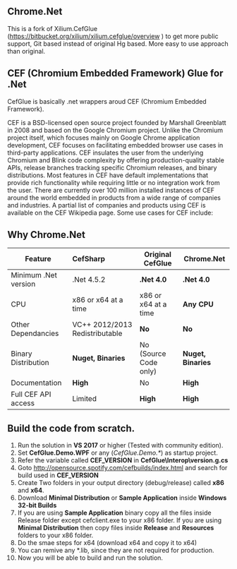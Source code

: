 ## Chrome.Net

This is a fork of Xilium.CefGlue (https://bitbucket.org/xilium/xilium.cefglue/overview ) to get more public support, Git based instead of original Hg based. More easy to use approach than original.

## CEF (Chromium Embedded Framework) Glue for .Net
CefGlue is basically .net wrappers aroud CEF (Chromium Embedded Framework).

CEF is a BSD-licensed open source project founded by Marshall Greenblatt in 2008 and based on the Google Chromium project. Unlike the Chromium project itself, which focuses mainly on Google Chrome application development, CEF focuses on facilitating embedded browser use cases in third-party applications. CEF insulates the user from the underlying Chromium and Blink code complexity by offering production-quality stable APIs, release branches tracking specific Chromium releases, and binary distributions. Most features in CEF have default implementations that provide rich functionality while requiring little or no integration work from the user. There are currently over 100 million installed instances of CEF around the world embedded in products from a wide range of companies and industries. A partial list of companies and products using CEF is available on the CEF Wikipedia page. Some use cases for CEF include:

## Why Chrome.Net

| Feature              | CefSharp          | Original CefGlue                       |Chrome.Net                             |
| -------------------- |:------------------| ---------------------------------------|---------------------------------------|
| Minimum .Net version | .Net 4.5.2        | **.Net 4.0**                           | **.Net 4.0**                          |
| CPU                  | x86 or x64 at a time          | x86 or x64 at a time       | **Any CPU**                           |
| Other Dependancies   | VC++ 2012/2013 Redistributable    | **No**                 | **No**                                |
| Binary Distribution  | **Nuget, Binaries**| No (Source Code only)                 | **Nuget, Binaries**                   |
| Documentation        | **High**          | No                                     | **High**                              |
| Full CEF API access  | Limited           | **High**                               | **High**                              |

## Build the code from scratch.

1. Run the solution in **VS 2017** or higher (Tested with community edition).
1. Set **CefGlue.Demo.WPF** or any (_CefGlue.Demo.*_) as startup project.
1. Refer the variable called **CEF_VERSION** in **CefGlue\Interop\version.g.cs** 
1. Goto http://opensource.spotify.com/cefbuilds/index.html and search for build used in **CEF_VERSION**
1. Create Two folders in your output directory (debug/release) called **x86** and **x64**.
1. Download **Minimal Distribution** or **Sample Application** inside **Windows 32-bit Builds**
1. If you are using **Sample Application** binary copy all the files inside Release folder except cefclient.exe to your x86 folder. If you are using **Minimal Distribution** then copy files inside **Release** and **Resources** folders to your x86 folder. 
1. Do the smae steps for x64 (download x64 and copy it to x64)
1. You can remive any *.lib, since they are not required for production.
1. Now you will be able to build and run the solution.
